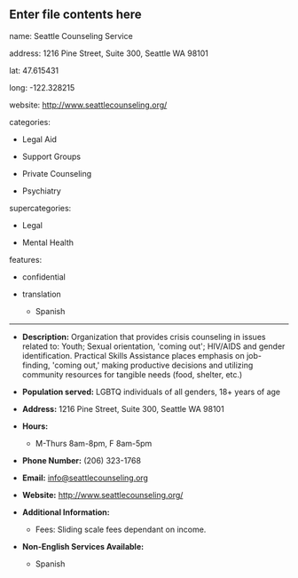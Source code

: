 Enter file contents here
---

name: Seattle Counseling Service

address: 1216 Pine Street, Suite 300, Seattle WA 98101

lat: 47.615431

long: -122.328215

website: http://www.seattlecounseling.org/

categories:

  - Legal Aid

  - Support Groups

  - Private Counseling

  - Psychiatry

supercategories:

  - Legal

  - Mental Health

features:

  - confidential

  - translation
    - Spanish

---

- **Description:** Organization that provides crisis counseling in issues related to: Youth; Sexual orientation, 'coming out'; HIV/AIDS and gender identification. Practical Skills Assistance places emphasis on job-finding, 'coming out,' making productive decisions and utilizing community resources for tangible needs (food, shelter, etc.)

- **Population served:** LGBTQ individuals of all genders, 18+ years of age

- **Address:** 1216 Pine Street, Suite 300, Seattle WA 98101

- **Hours:**
  - M-Thurs 8am-8pm, F 8am-5pm

- **Phone Number:** (206) 323-1768

- **Email:** info@seattlecounseling.org

- **Website:** <http://www.seattlecounseling.org/>

- **Additional Information:** 
  - Fees: Sliding scale fees dependant on income.

- **Non-English Services Available:**
  - Spanish

